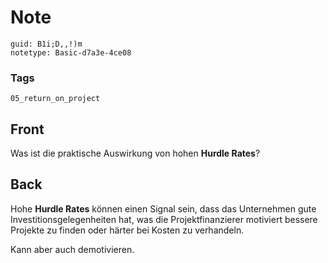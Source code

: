 # Note
```
guid: B1i;D,,!)m
notetype: Basic-d7a3e-4ce08
```

### Tags
```
05_return_on_project
```

## Front
<p>Was ist die praktische Auswirkung von hohen <b>Hurdle Rates</b>?

## Back
<p>Hohe <b>Hurdle Rates</b> können einen Signal sein, dass das
Unternehmen gute Investitionsgelegenheiten hat, was die
Projektfinanzierer motiviert bessere Projekte zu finden oder härter
bei Kosten zu verhandeln.
<p>Kann aber auch demotivieren.
